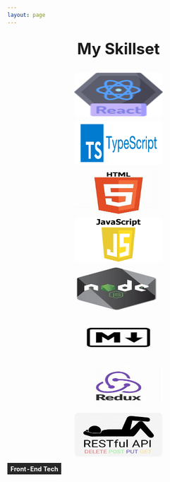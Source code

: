 ```yaml
---
layout: page
---
```


<style>

    .skill-container {
        display: flex;
        flex-wrap: wrap;
    }

    .skill {
    position: relative;
    margin: 10px;
    display: flex;
    justify-content: center; 
    align-items: center; 
}

    .skill img {
        /*To Do*/
        /*Resize images in GIMP to be 100px x 100 px*/

        width: 200px;
        height: 100px; 
        border-radius: 10px;
    }

    .skill .tooltip {
        visibility: hidden;
        width: 120px;
        background-color: black;
        color: #fff;
        text-align: center;
        border-radius: 5px;
        padding: 5px;
        position: absolute;
        z-index: 1;
        bottom: 125%;
        left: 50%;
        margin-left: -60px;
        opacity: 0;
        transition: opacity 0.3s;
    }

    .skill:hover .tooltip {
        visibility: visible;
        opacity: 1;
    }
   
table thead tr, table tbody tr {
    background-color: #282828 !important; /* Set your desired background color */
    color: white; /* Optional: Set text color to white for better contrast */
}

h1 {
    text-align: center; /* Center align the title */
    font-size: 2.5em; /* Adjust the size as needed */
    margin-top: 20px; /* Add some top margin */
    padding: 10px;
}
</style>

<!-- ## Professional Web Development Experience -->
<h1>My Skillset</h1>
<table>
    <thead>
        <tr>
            <th>Front-End Tech</th>
        </tr>
    </thead>
    <tbody>
        <tr>
            <div class="skill">
                <img src="/assets/img/skills/react-100x100.png" alt="React">
                <div class="tooltip">React</div>
            </div>
        </tr>
        <tr>
            <div class="skill">
                <img src="/assets/img/skills/typescript.png" alt="TypeScript">
                <div class="tooltip">TypeScript</div>
            </div>
        </tr>
        <tr>
            <div class="skill">
                <img src="/assets/img/skills/html.jfif" alt="HTML">
                <div class="tooltip">HTML</div>
            </div>
        </tr>
        <tr>
                <div class="skill">
                    <img src="/assets/img/skills/javascript.png" alt="JavaScript">
                    <div class="tooltip">JavaScript</div>
                </div>
        </tr>
        <tr>
            <div class="skill">
                <img src="/assets/img/skills/nodejs.jfif" alt="NodeJs">
                <div class="tooltip">NodeJS</div>
            </div>
        </tr>
        <tr>
            <div class="skill">
                <img src="/assets/img/skills/markdown.jfif" alt="Markdown">
                <div class="tooltip">Markdown</div>
            </div>
        </tr>
        <tr>
            <div class="skill">
                <img src="/assets/img/skills/redux.jfif" alt="Redux">
                <div class="tooltip">Redux</div>
            </div>
        </tr>
        <tr>
            <div class="skill">
                <img src="/assets/img/skills/restful-api.jfif" alt="Redux">
                <div class="tooltip">Redux</div>
            </div>
        </tr>
        <!-- Add more rows as needed -->
    </tbody>
</table>
<!-- 
<table>
    <thead>
        <tr>
            <th>Back-End Tech</th>
        </tr>
    </thead>
    <tbody>
        <tr>
            <div class="skill">
                <img src="/assets/img/skills/csharp.jfif" alt="C#">
                <div class="tooltip">C#</div>
            </div>
        </tr>
        <tr>
            <div class="skill">
                <img src="/assets/img/skills/ibm-mainframe.jfif" alt="Mainframe">
                <div class="tooltip">Mainframe</div>
            </div>
        </tr>
        <tr>
            <div class="skill">
                <img src="/assets/img/skills/ibm-db2.png" alt="DB2">
                <div class="tooltip">DB2</div>
            </div>
        </tr>
    </tbody>
</table> -->
<!-- Professional Web Development Experience
Tech Stack:
React-Redux
TypeScript and some Javascript
HTML/CSS

Tools
Docker
GitLab
Tmux
iTerm
PowerShell
VSCode

External Systems
Kafka
Kubernetes

Professional Backend Programming Experience

Personal Project Experience -->
